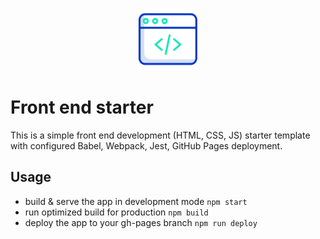 <p align="center">
    <img height="100" alt="Icon" src="assets/web-programming.svg" />
</p>

# Front end starter

This is a simple front end development (HTML, CSS, JS) starter template
with configured Babel, Webpack, Jest, GitHub Pages deployment.

## Usage

- build & serve the app in development mode `npm start`
- run optimized build for production `npm build`
- deploy the app to your gh-pages branch `npm run deploy`